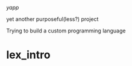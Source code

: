 _yapp_

yet another purposeful(less?) project


Trying to build a custom programming language
# lex_intro
